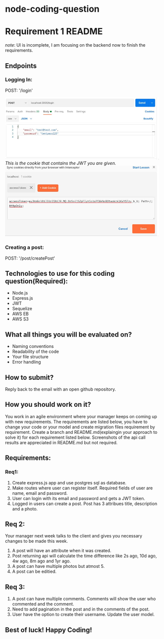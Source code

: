 # node-coding-question

# Requirement 1 README
*note*: UI is incomplete, I am focusing on the backend now to 
finish the requirements.

## Endpoints

### **Logging In:** 

POST: '/login'

![loggingIn](./readmeImages/loggingInAPI.jpg)
<br>
*This is the cookie that contains the JWT you are given.*
![createPost](./readmeImages/logginInAPIWithCookie.jpg)
### **Creating a post:** 
POST: '/post/createPost'




## Technologies to use for this coding question(Required):
* Node.js
* Express.js
* JWT
* Sequelize
* AWS EB
* AWS S3

## What all things you will be evaluated on?
* Naming conventions 
* Readability of the code
* Your file structure
* Error handling

## How to submit?
Reply back to the email with an open github repository.

## How you should work on it?
You work in an agile environment where your manager keeps on coming up with new requirements. The requirements are listed below, you have to change your code or your model and create migration files requirement by requirement. Create a branch and README.md(explaingin your approach to solve it) for each requirement listed below. Screenshots of the api call results are appreciated in README.md but not required.

## Requirements:
### Req1:
1. Create express.js app and use postgres sql as database.
2. Make routes where user can register itself. Required fields of user are name, email and password.
3. User can login with its email and password and gets a JWT token.
4. Logged in users can create a post. Post has 3 attribues title, description and a photo.

## Req 2:
Your manager next week talks to the client and gives you necessary changes to be made this week.
1. A post will have an attribute when it was created.
2. Post returning api will calculate the time difference like 2s ago, 10d ago, 4w ago, 8m ago and 1yr ago.
3. A post can have multiple photos but atmost 5.
4. A post can be editied.

## Req 3:
1. A post can have multiple comments. Comments will show the user who commented and the comment.
2. Need to add pagination in the post and in the comments of the post.
3. User have the option to create their username. Update the user model.


## Best of luck! Happy Coding! 
